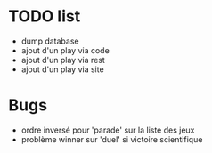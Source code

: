 # TODO list

- dump database
- ajout d'un play via code
- ajout d'un play via rest
- ajout d'un play via site

# Bugs

- ordre inversé pour 'parade' sur la liste des jeux
- problème winner sur 'duel' si victoire scientifique
